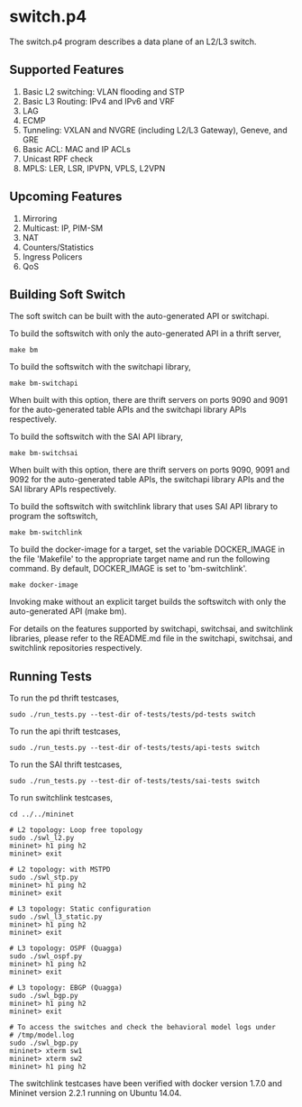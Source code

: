 switch.p4
=========

The switch.p4 program describes a data plane of an L2/L3 switch.

Supported Features
------------------
1. Basic L2 switching: VLAN flooding and STP
2. Basic L3 Routing: IPv4 and IPv6 and VRF
3. LAG
4. ECMP
5. Tunneling: VXLAN and NVGRE (including L2/L3 Gateway), Geneve, and GRE
6. Basic ACL: MAC and IP ACLs
7. Unicast RPF check
8. MPLS: LER, LSR, IPVPN, VPLS, L2VPN

Upcoming Features
-----------------
1. Mirroring
2. Multicast: IP, PIM-SM
3. NAT
4. Counters/Statistics
5. Ingress Policers
6. QoS

Building Soft Switch
--------------------

The soft switch can be built with the auto-generated API or switchapi.

To build the softswitch with only the auto-generated API in a thrift server,

    make bm

To build the softswitch with the switchapi library,

    make bm-switchapi

When built with this option, there are thrift servers on ports 9090 and 9091
for the auto-generated table APIs and the switchapi library APIs respectively.

To build the softswitch with the SAI API library,

    make bm-switchsai

When built with this option, there are thrift servers on ports 9090, 9091 and
9092 for the auto-generated table APIs, the switchapi library APIs and the SAI
library APIs respectively.

To build the softswitch with switchlink library that uses SAI API library
to program the softswitch,

    make bm-switchlink

To build the docker-image for a target, set the variable DOCKER_IMAGE in the
file 'Makefile' to the appropriate target name and run the following command.
By default, DOCKER_IMAGE is set to 'bm-switchlink'.

    make docker-image

Invoking make without an explicit target builds the softswitch with only the
auto-generated API (make bm).

For details on the features supported by switchapi, switchsai, and switchlink
libraries, please refer to the README.md file in the switchapi, switchsai, and
switchlink repositories respectively.

Running Tests
-------------

To run the pd thrift testcases,

    sudo ./run_tests.py --test-dir of-tests/tests/pd-tests switch

To run the api thrift testcases,

    sudo ./run_tests.py --test-dir of-tests/tests/api-tests switch

To run the SAI thrift testcases,

    sudo ./run_tests.py --test-dir of-tests/tests/sai-tests switch

To run switchlink testcases,

    cd ../../mininet

    # L2 topology: Loop free topology
    sudo ./swl_l2.py
    mininet> h1 ping h2
    mininet> exit

    # L2 topology: with MSTPD
    sudo ./swl_stp.py
    mininet> h1 ping h2
    mininet> exit

    # L3 topology: Static configuration
    sudo ./swl_l3_static.py
    mininet> h1 ping h2
    mininet> exit

    # L3 topology: OSPF (Quagga)
    sudo ./swl_ospf.py
    mininet> h1 ping h2
    mininet> exit

    # L3 topology: EBGP (Quagga)
    sudo ./swl_bgp.py
    mininet> h1 ping h2
    mininet> exit

    # To access the switches and check the behavioral model logs under
    # /tmp/model.log
    sudo ./swl_bgp.py
    mininet> xterm sw1
    mininet> xterm sw2
    mininet> h1 ping h2

The switchlink testcases have been verified with docker version 1.7.0 and
Mininet version 2.2.1 running on Ubuntu 14.04.

